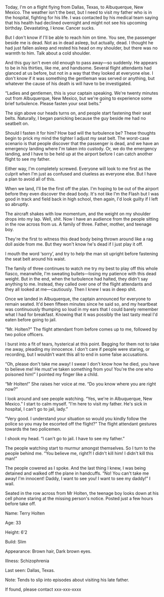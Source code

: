 Today, I'm on a flight flying from Dallas, Texas, to Albuquerque, New Mexico. The weather isn't the best, but I need to visit my father who is in the hospital, fighting for his life. I was contacted by his medical team saying that his health had declined overnight and might not see his upcoming birthday. Devastating, I know. Cancer sucks. 

But I don't know if I'll be able to reach him on time. You see, the passenger beside me is dead. Not as in dead asleep, but actually, dead. I thought he had just fallen asleep and rested his head on my shoulder, but there was no warmth to him. Talk about a cold shoulder.

And this guy isn't even old enough to pass away—so suddenly. He appears to be in his thirties, like me, and handsome. Several flight attendants had glanced at us before, but not in a way that they looked at everyone else. I don't know if it was something the gentleman was served or anything, but whatever the cause of his death is will have to be investigated.

“Ladies and gentlemen, this is your captain speaking. We're twenty minutes out from Albuquerque, New Mexico, but we're going to experience some brief turbulence. Please fasten your seat belts.” 

The sign above our heads turns on, and people start fastening their seat belts. Naturally, I began panicking because the guy beside me had no seatbelt on. 

Should I fasten it for him? How bad will the turbulence be? These thoughts begin to prick my mind the tighter I adjust my seat belt. The worst-case scenario is that people discover that the passenger is dead, and we have an emergency landing where I'm taken into custody. Or, we do the emergency landing, and I have to be held up at the airport before I can catch another flight to see my father. 

Either way, I'm completely screwed. Everyone will look to me first as the culprit when I'm just as confused and clueless as everyone else. But I have a plan to avoid all of this. 

When we land, I'll be the first off the plan. I'm hoping to be out of the airport before they even discover the dead body. It's not like I'm the Flash but I was good in track and field back in high school, then again, I'd look guilty if I left so abruptly. 

The aircraft shakes with low momentum, and the weight on my shoulder drops into my lap. Well, shit. Now I have an audience from the people sitting in the row across from us. A family of three. Father, mother, and teenage boy.

They're the first to witness this dead body being thrown around like a rag doll aside from me. But they won't know he's dead if I just play it off. 

I mouth the word ‘sorry’, and try to help the man sit upright before fastening the seat belt around his waist.

The family of three continues to watch me try my best to play off this whole fiasco, meanwhile, I'm sweating bullets—losing my patience with this dead weight. But in the end, when the turbulence had halted, they didn't say anything to me. Instead, they called over one of the flight attendants and they all looked at me—cautiously. Then I knew I was in deep shit.

Once we landed in Albuquerque, the captain announced for everyone to remain seated. It'd been fifteen minutes since he said so, and my heartbeat was continuously thumping so loud in my ears that I could barely remember what I had for breakfast. Knowing that it was possibly the last tasty meal I'd eaten before going to jail.

“Mr. Holten?” The flight attendant from before comes up to me, followed by two police officers. 

I burst into a fit of tears, hysterical at this point. Begging for them not to take me away, pleading my innocence. I don't care if people were staring, or recording, but I wouldn’t want this all to end in some false accusations.

“Oh, please don't take me away! I swear I don't know how he died, you have to believe me! He must’ve taken something from you! You're the one who poisoned him!” I pointed my finger like a child.

“Mr Holten!” She raises her voice at me. “Do you know where you are right now?”

I look around and see people watching. “Yes, we're in Albuquerque, New Mexico.” I start to calm myself. “I'm here to visit my father. He's sick in hospital, I can't go to jail, lady.”

“Very good. I understand your situation so would you kindly follow the police so you may be escorted off the flight?” The flight attendant gestures towards the two policemen.

I shook my head. “I can't go to jail. I have to see my father.”

The people watching start to murmur amongst themselves. So I turn to the people behind me. “You believe me, right?! I didn't kill him! I didn't kill this man!”

The people cowered as I spoke. And the last thing I knew, I was being detained and walked off the plane in handcuffs. “No! You can't take me away! I'm innocent! Daddy, I want to see you! I want to see my daddy!” I wail.

Seated in the row across from Mr Holten, the teenage boy looks down at his cell phone staring at the missing person's notice. Posted just a few hours before take off.

Name: Terry Holten

Age: 33

Height: 6’2

Build: Slim

Appearance: Brown hair, Dark brown eyes.

Illness: Schizophrenia 

Last seen: Dallas, Texas.

Note: Tends to slip into episodes about visiting his late father.

If found, please contact xxx-xxx-xxxx
